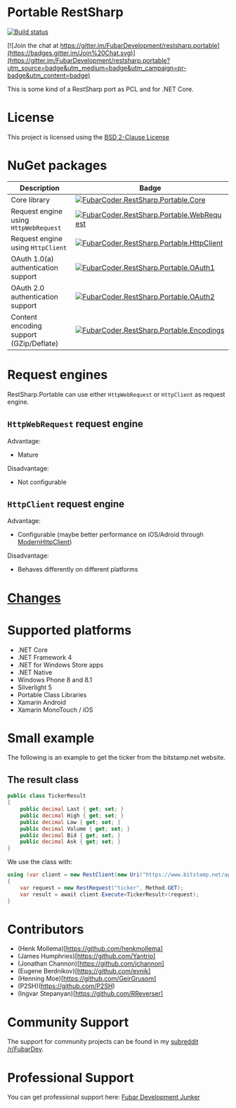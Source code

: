 ﻿# Portable RestSharp

[![Build status](https://build.fubar-dev.de/app/rest/builds/buildType:%28id:RestSharpPortable_40Preview%29/statusIcon)](https://build.fubar-dev.com/project.html?projectId=RestSharpPortable)

[![Join the chat at https://gitter.im/FubarDevelopment/restsharp.portable](https://badges.gitter.im/Join%20Chat.svg)](https://gitter.im/FubarDevelopment/restsharp.portable?utm_source=badge&utm_medium=badge&utm_campaign=pr-badge&utm_content=badge)

This is some kind of a RestSharp port as PCL and for .NET Core.

# License

This project is licensed using the [BSD 2-Clause License](LICENSE.md)

# NuGet packages

| Description				                | Badge |
|-------------------------------------------|-------|
| Core library				                | [![FubarCoder.RestSharp.Portable.Core](https://img.shields.io/myget/restsharp-portable/v/FubarCoder.RestSharp.Portable.Core.svg)](https://www.myget.org/feed/restsharp-portable/package/nuget/FubarCoder.RestSharp.Portable.Core) |
| Request engine using `HttpWebRequest`	    | [![FubarCoder.RestSharp.Portable.WebRequest](https://img.shields.io/myget/restsharp-portable/v/FubarCoder.RestSharp.Portable.WebRequest.svg)](https://www.myget.org/feed/restsharp-portable/package/nuget/FubarCoder.RestSharp.Portable.WebRequest) |
| Request engine using `HttpClient`		    | [![FubarCoder.RestSharp.Portable.HttpClient](https://img.shields.io/myget/restsharp-portable/v/FubarCoder.RestSharp.Portable.HttpClient.svg)](https://www.myget.org/feed/restsharp-portable/package/nuget/FubarCoder.RestSharp.Portable.HttpClient) |
| OAuth 1.0(a) authentication support	    | [![FubarCoder.RestSharp.Portable.OAuth1](https://img.shields.io/myget/restsharp-portable/v/FubarCoder.RestSharp.Portable.OAuth1.svg)](https://www.myget.org/feed/restsharp-portable/package/nuget/FubarCoder.RestSharp.Portable.OAuth1) |
| OAuth 2.0 authentication support	        | [![FubarCoder.RestSharp.Portable.OAuth2](https://img.shields.io/myget/restsharp-portable/v/FubarCoder.RestSharp.Portable.OAuth2.svg)](https://www.myget.org/feed/restsharp-portable/package/nuget/FubarCoder.RestSharp.Portable.OAuth2) |
| Content encoding support (GZip/Deflate)   | [![FubarCoder.RestSharp.Portable.Encodings](https://img.shields.io/myget/restsharp-portable/v/FubarCoder.RestSharp.Portable.Encodings.svg)](https://www.myget.org/feed/restsharp-portable/package/nuget/FubarCoder.RestSharp.Portable.Encodings) |

# Request engines

RestSharp.Portable can use either `HttpWebRequest` or `HttpClient` as request engine.

## `HttpWebRequest` request engine

Advantage:

- Mature

Disadvantage:

- Not configurable

## `HttpClient` request engine

Advantage:

- Configurable (maybe better performance on iOS/Adroid through [ModernHttpClient](https://github.com/paulcbetts/ModernHttpClient))

Disadvantage:

- Behaves differently on different platforms

# [Changes](Changes.md)

# Supported platforms

* .NET Core
* .NET Framework 4
* .NET for Windows Store apps
* .NET Native
* Windows Phone 8 and 8.1
* Silverlight 5
* Portable Class Libraries
* Xamarin Android
* Xamarin MonoTouch / iOS

# Small example

The following is an example to get the ticker from the bitstamp.net website.

## The result class
```csharp
public class TickerResult
{
	public decimal Last { get; set; }
	public decimal High { get; set; }
	public decimal Low { get; set; }
	public decimal Volume { get; set; }
	public decimal Bid { get; set; }
	public decimal Ask { get; set; }
}
```

We use the class with:

```csharp
using (var client = new RestClient(new Uri("https://www.bitstamp.net/api/")))
{
    var request = new RestRequest("ticker", Method.GET);
    var result = await client.Execute<TickerResult>(request);
}
```

# Contributors

* (Henk Mollema)[https://github.com/henkmollema]
* (James Humphries)[https://github.com/Yantrio]
* (Jonathan Channon)[https://github.com/jchannon]
* (Eugene Berdnikov)[https://github.com/evnik]
* (Henning Moe)[https://github.com/GeirGrusom]
* (P2SH)(https://github.com/P2SH)
* (Ingvar Stepanyan)[https://github.com/RReverser]

# Community Support

The support for community projects can be found in my [subreddit /r/FubarDev](http://www.reddit.com/r/FubarDev/).

# Professional Support

You can get professional support here: [Fubar Development Junker](https://www.fubar-dev.de)
